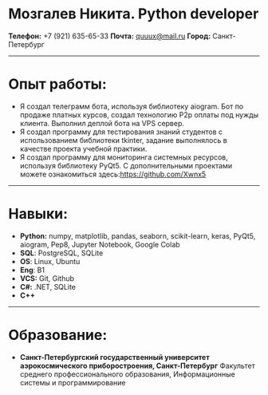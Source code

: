 # Мозгалев Никита. Python developer
__Телефон:__ +7 (921) 635-65-33
__Почта:__ quuux@mail.ru
__Город:__ Санкт-Петербург
___
# Опыт работы:
- Я создал телеграмм бота, используя библиотеку aiogram. Бот по продаже платных курсов, создал технологию P2p оплаты под нужды клиента. Выполнил деплой бота на VPS сервер.
-  Я создал программу для тестирования знаний студентов с использованием библиотеки tkinter, задание выполнялось в качестве проекта учебной практики.
- Я создал программу для мониторинга системных ресурсов, используя 
библиотеку PyQt5.
С дополнительными проектами можете ознакомиться здесь:https://github.com/Xwnx5
___
# Навыки:
- __Python:__ numpy, matplotlib, pandas, seaborn, scikit-learn, 
  keras, PyQt5, aiogram, Pep8, Jupyter Notebook, Google Colab
- __SQL__: PostgreSQL, SQLite
- __OS__: Linux, Ubuntu
- __Eng__: B1
- __VCS:__ Git, Github
- __C#:__ .NET, SQLite
- __С++__
___
# Образование:
- __Санкт-Петербургский государственный университет аэрокосмического приборостроения, Санкт-Петербург__
Факультет среднего профессионального образования, Информационные системы и программирование